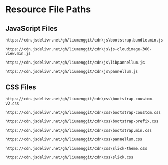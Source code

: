 # Resource File Paths

## JavaScript Files

```
https://cdn.jsdelivr.net/gh/liumenggit/cdn\js\bootstrap.bundle.min.js
```
```
https://cdn.jsdelivr.net/gh/liumenggit/cdn\js\js-cloudimage-360-view.min.js
```
```
https://cdn.jsdelivr.net/gh/liumenggit/cdn\js\libpannellum.js
```
```
https://cdn.jsdelivr.net/gh/liumenggit/cdn\js\pannellum.js
```

## CSS Files

```
https://cdn.jsdelivr.net/gh/liumenggit/cdn\css\bootstrap-coustom-v2.css
```
```
https://cdn.jsdelivr.net/gh/liumenggit/cdn\css\bootstrap-coustom.css
```
```
https://cdn.jsdelivr.net/gh/liumenggit/cdn\css\bootstrap-prefix.css
```
```
https://cdn.jsdelivr.net/gh/liumenggit/cdn\css\bootstrap.min.css
```
```
https://cdn.jsdelivr.net/gh/liumenggit/cdn\css\pannellum.css
```
```
https://cdn.jsdelivr.net/gh/liumenggit/cdn\css\slick-theme.css
```
```
https://cdn.jsdelivr.net/gh/liumenggit/cdn\css\slick.css
```
